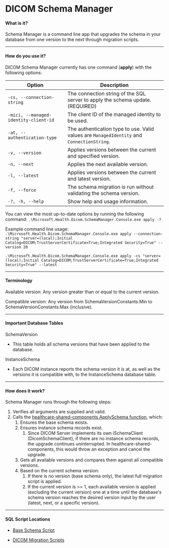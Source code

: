 # DICOM Schema Manager

#### What is it?
Schema Manager is a command line app that upgrades the schema in your database from one version to the next through migration scripts.

------------

#### How do you use it?
DICOM Schema Manager currently has one command (**apply**) with the following options:

| Option | Description |
| ------------ | ------------ |
| `-cs, --connection-string` | The connection string of the SQL server to apply the schema update. (REQUIRED) |
| `-mici, --managed-identity-client-id` | The client ID of the managed identity to be used. |
| `-at, --authentication-type` | The authentication type to use. Valid values are `ManagedIdentity` and `ConnectionString`. |
| `-v, --version` | Applies versions between the current and specified version. |
| `-n, --next` | Applies the next available version. |
| `-l, --latest` | Applies versions between the current and latest version. |
| `-f, --force` | The schema migration is run without validating the schema version. |
| `-?, -h, --help` | Show help and usage information. |

You can view the most up-to-date options by running the following command:
`.\Microsoft.Health.Dicom.SchemaManager.Console.exe apply -?`

Example command line usage:
`.\Microsoft.Health.Dicom.SchemaManager.Console.exe apply --connection-string "server=(local);Initial Catalog=DICOM;TrustServerCertificate=True;Integrated Security=True" --version 20`

`.\Microsoft.Health.Dicom.SchemaManager.Console.exe apply -cs "server=(local);Initial Catalog=DICOM;TrustServerCertificate=True;Integrated Security=True" --latest`

------------

#### Terminology

Available version: Any version greater than or equal to the current version.

Compatible version: Any version from SchemaVersionConstants.Min to SchemaVersionConstants.Max (inclusive).

------------

#### Important Database Tables
SchemaVersion
- This table holds all schema versions that have been applied to the database.

InstanceSchema
- Each DICOM instance reports the schema version it is at, as well as the versions it is compatible with, to the InstanceSchema database table.

------------

#### How does it work?

Schema Manager runs through the following steps:
1. Verifies all arguments are supplied and valid.
2. Calls the [healthcare-shared-components ApplySchema function](https://github.com/microsoft/healthcare-shared-components/blob/20506ffba19905abe882812a25d74866d1e1dcb0/src/Microsoft.Health.SqlServer/Features/Schema/Manager/SqlSchemaManager.cs#L53), which:
	1. Ensures the base schema exists.
	2. Ensures instance schema records exist.
		1. Since DICOM Server implements its own ISchemaClient (DicomSchemaClient), if there are no instance schema records, the upgrade continues uninterrupted. In healthcare-shared-components, this would throw an exception and cancel the upgrade.
	3. Gets all available versions and compares them against all compatible versions.
	4. Based on the current schema version:
		1. If there is no version (base schema only), the latest full migration script is applied.
		2. If the current version is >= 1, each available version is applied (excluding the current version) one at a time until the database's schema version reaches the desired version input by the user (latest, next, or a specific version).

------------

#### SQL Script Locations

- [Base Schema Script](https://github.com/microsoft/healthcare-shared-components/blob/main/src/Microsoft.Health.SqlServer/Features/Schema/Migrations/BaseSchema.sql)

- [DICOM Migration Scripts](https://github.com/microsoft/dicom-server/tree/main/src/Microsoft.Health.Dicom.SqlServer/Features/Schema/Migrations)